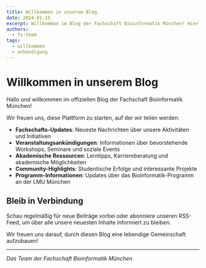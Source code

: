 ```yaml
---
title: Willkommen in unserem Blog
date: 2024-01-15
excerpt: Willkommen im Blog der Fachschaft Bioinformatik München! Hier teilen wir Updates, Veranstaltungen und hilfreiche Informationen für unsere Gemeinschaft.
authors:
  - fs-team
tags:
  - willkommen
  - ankündigung
---
```


# Willkommen in unserem Blog

Hallo und willkommen im offiziellen Blog der Fachschaft Bioinformatik München!

Wir freuen uns, diese Plattform zu starten, auf der wir teilen werden:

- **Fachschafts-Updates**: Neueste Nachrichten über unsere Aktivitäten und Initiativen
- **Veranstaltungsankündigungen**: Informationen über bevorstehende Workshops, Seminare und soziale Events
- **Akademische Ressourcen**: Lerntipps, Karriereberatung und akademische Möglichkeiten
- **Community-Highlights**: Studentische Erfolge und interessante Projekte
- **Programm-Informationen**: Updates über das Bioinformatik-Programm an der LMU München

## Bleib in Verbindung

Schau regelmäßig für neue Beiträge vorbei oder abonniere unseren RSS-Feed, um über alle unsere neuesten Inhalte informiert zu bleiben.

Wir freuen uns darauf, durch diesen Blog eine lebendige Gemeinschaft aufzubauen!

---

*Das Team der Fachschaft Bioinformatik München*